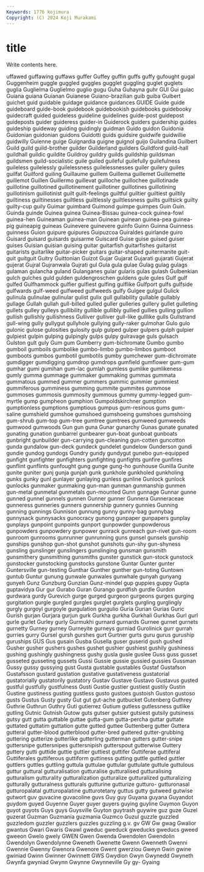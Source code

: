 ```yaml
---
Keywords: 1776 kojimura
Copyright: (C) 2024 Koji Murakami
---
```


# title

Write contents here.



uffawed guffawing guffaws guffer Guffey
guffin guffs guffy gufought gugal Guggenheim guggle guggled guggles gugglet
guggling guglet guglets guglia Guglielma Guglielmo guglio gugu Guha Guhayna
guhr GUI Gui guiac Guiana guiana Guianan Guianese Guiano-brazilian guib
guiba Guibert guichet guid guidable guidage guidance guidances GUIDE Guide
guide guideboard guide-book guidebook guidebookish guidebooks guidebooky guidecraft guided guideless
guideline guidelines guide-post guidepost guideposts guider guideress guider-in Guiderock guiders
guidership guides guideship guideway guiding guidingly guidman Guido guidon Guidonia
Guidonian guidonian guidons Guidotti guids guidsire guidwife guidwillie guidwilly Guienne
guige Guignardia guigne guignol guijo Guilandina Guilbert Guild guild guild-brother
guilder Guilderland guilders Guildford guild-hall guildhall guildic guildite Guildroy guildry
guilds guildship guildsman guildsmen guild-socialistic guile guiled guileful guilefully guilefulness
guileless guilelessly guilelessness guilelessnesses guiler guilery guiles guilfat Guilford guiling
Guillaume guillem Guillema guillemet Guillemette guillemot Guillen Guillermo guillevat guilloche
guillochee guillotinade guillotine guillotined guillotinement guillotiner guillotines guillotining guillotinism guillotinist
guilt guilt-feelings guiltful guiltier guiltiest guiltily guiltiness guiltinesses guiltless guiltlessly
guiltlessness guilts guiltsick guilty guilty-cup guily Guimar guimbard Guimond guimpe
guimpes Guin Guin. Guinda guinde Guinea guinea Guinea-Bissau guinea-cock guinea-fowl
guinea-hen Guineaman guinea-man Guinean guinean guinea-pea guinea-pig guineapig guineas Guinevere
guinevere guinfo Guinn Guinna Guinness guinness Guion guipure guipures Guipuzcoa
Guiraldes guirlande guiro Guisard guisard guisards guisarme Guiscard Guise guise
guised guiser guises Guisian guisian guising guitar guitarfish guitarfishes guitarist
guitarists guitarlike guitar-picker guitars guitar-shaped guitermanite guit-guit guitguit Guitry Guittonian
Guizot Gujar Gujarat Gujarati gujarati Gujerat gujerat Gujral Gujranwala Gujrati
gul Gula gula gulae Gulag gulag gulags gulaman gulancha guland
Gulanganes gular gularis gulas gulash Gulbenkian gulch gulches guld gulden
guldengroschen guldens gule gules Gulf gulf gulfed Gulfhammock gulfier gulfiest
gulfing gulflike Gulfport gulfs gulfside gulfwards gulf-weed gulfweed gulfweeds gulfy
Gulgee gulgul Gulick gulinula gulinulae gulinular gulist gulix gull gullability
gullable gullably gullage Gullah gullah gull-billed gulled guller gulleries gullery
gullet gulleting gullets gulley gulleys gullibility gullible gullibly gullied gullies
gulling gullion gullish gullishly gullishness Gulliver gulliver gull-like gulllike gulls
Gullstrand gull-wing gully gullygut gullyhole gullying gully-raker gulmohar Gulo gulo
gulonic gulose gulosities gulosity gulp gulped gulper gulpers gulph gulpier
gulpiest gulpin gulping gulpingly gulps gulpy gulravage guls gulsach Gulston
gult guly Gum gum Gumberry gum-bichromate Gumbo gumbo gumboil gumboils
gumbolike gumbo-limbo gumbo-limbos gumboot gumboots gumbos gumbotil gumbotils gumby gumchewer
gum-dichromate gumdigger gumdigging gumdrop gumdrops gumfield gumflower gum-gum gumhar gumi
gumihan gum-lac gumlah gumless gumlike gumlikeness gumly gumma gummage gummaker
gummaking gummas gummata gummatous gummed gummer gummers gummic gummier gummiest
gummiferous gumminess gumming gummite gummites gummose gummoses gummosis gummosity gummous
gummy gummy-legged gum-myrtle gump gumpheon gumphion Gumpoldskirchner gumption gumptionless gumptions
gumptious gumpus gum-resinous gums gum-saline gumshield gumshoe gumshoed gumshoeing gumshoes
gumshoing gum-shrub gum-top gum-tree gumtree gumtrees gumweed gumweeds gumwood gumwoods
Gun gun guna Gunar gunarchy Gunas gunate gunated gunating gunation
gunbarrel gunbearer gun-boat gunboat gunboats gunbright gunbuilder gun-carrying gun-cleaning gun-cotten
guncotton gunda gundalow gun-deck gundeck gundelet gundelow Gunderson gundi gundie
gundog gundogs Gundry gundy gundygut gunebo gun-equipped gunfight gunfighter gunfighters
gunfighting gunfights gunfire gunfires gunflint gunflints gunfought gung gunge gung-ho
gunhouse Gunilla Gunite gunite guniter gunj gunja gunjah gunk gunkhole
gunkholed gunkholing gunks gunky gunl gunlayer gunlaying gunless gunline Gunlock
gunlock gunlocks gunmaker gunmaking gun-man gunman gunmanship gunmen gun-metal gunmetal
gunmetals gun-mounted Gunn gunnage Gunnar gunne gunned gunnel gunnels gunnen
Gunner gunner Gunnera Gunneraceae gunneress gunneries gunners gunnership gunnery gunnies
Gunning gunning gunnings Gunnison gunnung gunny gunny-bag gunnybag gunnysack gunnysacks
gunocracy gunong gunpaper gunpapers gunplay gunplays gunpoint gunpoints gunport gunpowder
gunpowderous gunpowders gunpowdery gunpower gunrack gunreach gun-rivet gun-room gunroom gunrooms
gunrunner gunrunning guns gunsel gunsels gunship gunships gunshop gun-shot gunshot
gunshots gun-shy gun-shyness gunsling gunslinger gunslingers gunslinging gunsman gunsmith gunsmithery
gunsmithing gunsmiths gunster gunstick gun-stock gunstock gunstocker gunstocking gunstocks gunstone
Guntar Gunter gunter Guntersville gun-testing Gunthar Gunther gunther gun-toting Guntown
guntub Guntur gunung gunwale gunwales gunwhale gunyah gunyang gunyeh Gunz
Gunzburg Gunzian Gunz-mindel gup guppies guppy Gupta guptavidya Gur gur
Gurabo Guran Gurango gurdfish gurdle Gurdon gurdwara gurdy Gurevich gurge
gurged gurgeon gurgeons gurges gurging gurgitation gurgle gurgled gurgles gurglet
gurglets gurgling gurglingly gurgly gurgoyl gurgoyle gurgulation gurgulio Guria Gurian
Gurias Guric Gurish gurjan Gurjara gurjun gurk Gurkha gurkha Gurkhali
Gurkhas Gurl gurl gurle gurlet Gurley gurly Gurmukhi gurnard gurnards
Gurnee gurnet gurnets gurnetty Gurney gurney Gurneyite gurneys gurniad Gurolinick
gurr gurrah gurries gurry Gursel gursh gurshes gurt Gurtner gurts
guru gurus guruship guruships GUS Gus gusain Gusba Gusella guser
guserid gush gushed Gusher gusher gushers gushes gushet gushier gushiest
gushily gushiness gushing gushingly gushingness gushy gusla gusle guslee Guss
guss gusset gusseted gusseting gussets Gussi Gussie gussie gussied gussies
Gussman Gussy gussy gussying gust Gusta gustable gustables Gustaf Gustafson
Gustafsson gustard gustation gustative gustativeness gustatorial gustatorially gustatorily gustatory Gustav
Gustave Gustavo Gustavus gusted gustful gustfully gustfulness Gusti Gustie gustier
gustiest gustily Gustin Gustine gustiness gusting gustless gusto gustoes gustoish
Guston gustoso gusts Gustus Gusty gusty Gut gut gut-ache gutbucket
Gutenberg Guthrey Guthrie Guthrun Guthry Guti gutierrez Gutium gutless gutlessness
gutlike gutling Gutnic Gutnish Gutow guts gutser gutsier gutsiest gutsily
gutsiness gutsy gutt gutta guttable guttae gutta-gum gutta-percha guttar guttate
guttated guttatim guttation gutte gutted guttee Guttenberg gutter Guttera gutteral
gutter-blood gutterblood gutter-bred guttered gutter-grubbing guttering gutterize gutterlike gutterling gutterman
gutters gutter-snipe guttersnipe guttersnipes guttersnipish gutterspout gutterwise Guttery guttery gutti
guttide guttie guttier guttiest guttifer Guttiferae guttiferal Guttiferales guttiferous guttiform
guttiness gutting guttle guttled guttler guttlers guttles guttling guttula guttulae
guttular guttulate guttule guttulous guttur guttural gutturalisation gutturalise gutturalised gutturalising
gutturalism gutturality gutturalization gutturalize gutturalized gutturalizing gutturally gutturalness gutturals gutturine
gutturize gutturo- gutturonasal gutturopalatal gutturopalatine gutturotetany guttus gutty gutweed gutwise
gutwort guv guvacine guvacoline guvs Guy guy Guyana guyana Guyandot
guydom guyed Guyenne Guyer guyer guyers guying guyline Guymon Guyon
guyot guyots Guys guys Guysville Guyton guytrash guywire guz guze
Guzel guzerat Guzman Guzmania guzmania Guzmco Guzul guzzle guzzled guzzledom
guzzler guzzlers guzzles guzzling g.v. gv GW Gw gwag Gwalior
gwantus Gwari Gwaris Gwawl gweduc gweduck gweducks gweducs gweed gweeon
Gwelo gwely GWEN Gwen Gwenda Gwendolen Gwendolin Gwendolyn Gwendolynne Gweneth
Gwenette Gwenn Gwenneth Gwenni Gwennie Gwenny Gwenora Gwenore Gwent gwerziou
Gweyn Gwin gwine gwiniad Gwinn Gwinner Gwinnett GWS Gwydion Gwyn
Gwynedd Gwyneth Gwynfa gwyniad Gwynn Gwynne Gwynneville Gy gy- Gyaing
